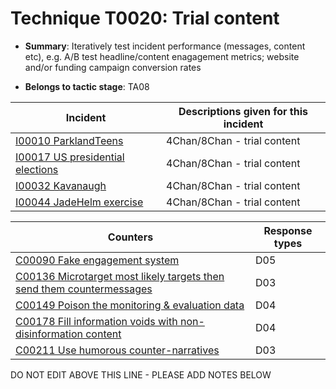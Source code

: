 # Technique T0020: Trial content

* **Summary**: Iteratively test incident performance (messages, content etc), e.g. A/B test headline/content enagagement metrics; website and/or funding campaign conversion rates

* **Belongs to tactic stage**: TA08


| Incident | Descriptions given for this incident |
| -------- | -------------------- |
| [I00010 ParklandTeens](../../generated_pages/incidents/I00010.md) | 4Chan/8Chan - trial content |
| [I00017 US presidential elections](../../generated_pages/incidents/I00017.md) | 4Chan/8Chan - trial content |
| [I00032 Kavanaugh](../../generated_pages/incidents/I00032.md) | 4Chan/8Chan - trial content |
| [I00044 JadeHelm exercise](../../generated_pages/incidents/I00044.md) | 4Chan/8Chan - trial content |



| Counters | Response types |
| -------- | -------------- |
| [C00090 Fake engagement system](../../generated_pages/counters/C00090.md) | D05 |
| [C00136 Microtarget most likely targets then send them countermessages](../../generated_pages/counters/C00136.md) | D03 |
| [C00149 Poison the monitoring & evaluation data](../../generated_pages/counters/C00149.md) | D04 |
| [C00178 Fill information voids with non-disinformation content](../../generated_pages/counters/C00178.md) | D04 |
| [C00211 Use humorous counter-narratives](../../generated_pages/counters/C00211.md) | D03 |


DO NOT EDIT ABOVE THIS LINE - PLEASE ADD NOTES BELOW